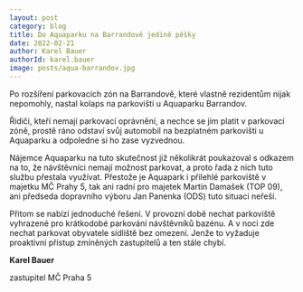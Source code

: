 ```yaml
---
layout: post
category: blog
title: Do Aquaparku na Barrandově jedině pěšky
date: 2022-02-21
author: Karel Bauer
authorId: karel.bauer
image: posts/aqua-barrandov.jpg
---
```


Po rozšíření parkovacích zón na Barrandově, které vlastně rezidentům nijak nepomohly, nastal kolaps na parkovišti u Aquaparku Barrandov.


Řidiči, kteří nemají parkovací oprávnění, a nechce se jim platit v parkovací zóně, prostě ráno odstaví svůj automobil na bezplatném parkovišti u Aquaparku a odpoledne si ho zase vyzvednou.


Nájemce Aquaparku na tuto skutečnost již několikrát poukazoval s odkazem na to, že návštěvníci nemají možnost parkovat, a proto řada z nich tuto službu přestala využívat. Přestože je Aquapark i přilehlé parkoviště v majetku MČ Prahy 5, tak ani radní pro majetek Martin Damašek (TOP 09), ani předseda dopravního výboru Jan Panenka (ODS) tuto situaci neřeší.


Přitom se nabízí jednoduché řešení. V provozní době nechat parkoviště vyhrazené pro krátkodobé parkování návštěvníků bazénu. A v noci zde nechat parkovat obyvatele sídliště bez omezení. Jenže to vyžaduje proaktivní přístup zmíněných zastupitelů a ten stále chybí.


**Karel Bauer**

zastupitel MČ Praha 5
